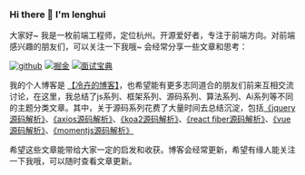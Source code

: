 ### Hi there 👋 I'm lenghui

大家好~ 我是一枚前端工程师，定位杭州。开源爱好者，专注于前端方向。对前端感兴趣的朋友们，可以关注一下我哦~ 会经常分享一些文章和思考：

[![github](https://img.shields.io/github/stars/iloveyou11/learning-blog?label=Stars&style=flat-square&logo=GitHub)](https://github.com/iloveyou11/learning-blog)
[![掘金](https://img.shields.io/badge/%E6%8E%98%E9%87%91-@%E4%BC%9A%E5%90%83%E9%B1%BC%E7%9A%84%E7%8C%AB%E5%92%AA-000000.svg?style=flat-square&logo=Juejin&color=blue)](https://juejin.cn/user/254742428124055/posts)
[![面试宝典](https://img.shields.io/badge/%E9%9D%A2%E8%AF%95%E5%AE%9D%E5%85%B8-000000.svg?style=flat-square&color=brightgreen)](https://iloveyou11.github.io/interview-practice/)


我的个人博客是 [【冷卉的博客】](https://github.com/iloveyou11/learning-blog)，也希望能有更多志同道合的朋友们前来互相交流讨论，在这里，我总结了js系列、框架系列、源码系列、算法系列、Ai系列等不同的主题分类文章。其中，关于源码系列花费了大量时间去总结沉淀，包括[《jquery源码解析》](https://github.com/iloveyou11/learning-blog/issues/1)、[《axios源码解析》](https://github.com/iloveyou11/learning-blog/issues/4)、[《koa2源码解析》](https://github.com/iloveyou11/learning-blog/issues/3)、[《react fiber源码解析》](https://github.com/iloveyou11/learning-blog/issues/16)、[《vue源码解析》](https://github.com/iloveyou11/learning-blog/issues/2)、[《momentjs源码解析》](https://github.com/iloveyou11/learning-blog/issues/6)

希望这些文章能带给大家一定的启发和收获。博客会经常更新，希望有缘人能关注一下我哦，可以随时查看文章更新。

